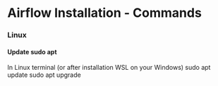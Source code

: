 # Airflow Installation - Commands
### Linux
#### Update sudo apt
In Linux terminal (or after installation WSL on your Windows)
sudo apt update
sudo apt upgrade